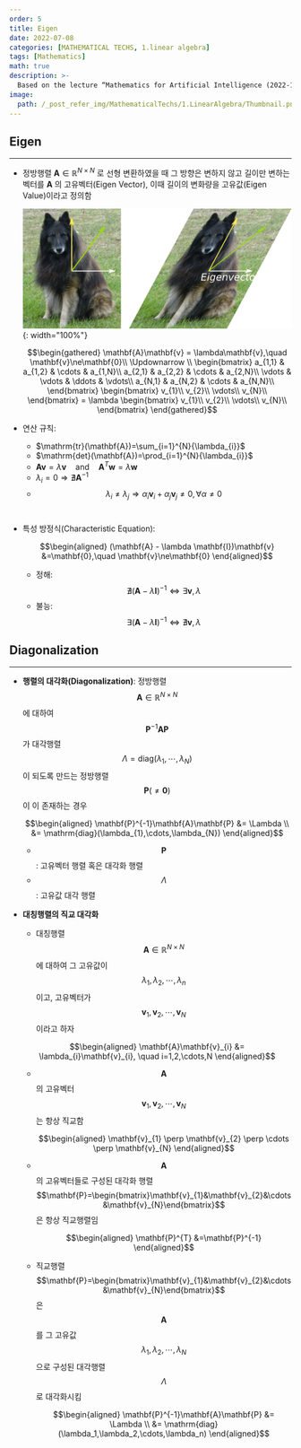 ```yaml
---
order: 5
title: Eigen
date: 2022-07-08
categories: [MATHEMATICAL TECHS, 1.linear algebra]
tags: [Mathematics]
math: true
description: >-
  Based on the lecture “Mathematics for Artificial Intelligence (2022-1)” by Prof. Yeo Jin Chung, Dept. of AI, Big Data & Management, College of Business Administration, Kookmin Univ.
image:
  path: /_post_refer_img/MathematicalTechs/1.LinearAlgebra/Thumbnail.png
---
```


## Eigen
-----

- 정방행렬 $\mathbf{A} \in \mathbb{R}^{N \times N}$ 로 선형 변환하였을 때 그 방향은 변하지 않고 길이만 변하는 벡터를 $\mathbf{A}$ 의 고유벡터(Eigen Vector), 이때 길이의 변화량을 고유값(Eigen Value)이라고 정의함

    ![01](/_post_refer_img/MathematicalTechs/1.LinearAlgebra/05-01.png){: width="100%"}

    $$\begin{gathered}
    \mathbf{A}\mathbf{v}
    = \lambda\mathbf{v},\quad \mathbf{v}\ne\mathbf{0}\\
    \Updownarrow \\
    \begin{bmatrix}
    a_{1,1} & a_{1,2} & \cdots & a_{1,N}\\
    a_{2,1} & a_{2,2} & \cdots & a_{2,N}\\
    \vdots & \vdots & \ddots & \vdots\\
    a_{N,1} & a_{N,2} & \cdots & a_{N,N}\\
    \end{bmatrix}
    \begin{bmatrix}
    v_{1}\\
    v_{2}\\
    \vdots\\
    v_{N}\\
    \end{bmatrix}
    = \lambda \begin{bmatrix}
    v_{1}\\
    v_{2}\\
    \vdots\\
    v_{N}\\
    \end{bmatrix}
    \end{gathered}$$

- 연산 규칙:
    - $\mathrm{tr}(\mathbf{A})=\sum_{i=1}^{N}{\lambda_{i}}$
    - $\mathrm{det}(\mathbf{A})=\prod_{i=1}^{N}{\lambda_{i}}$
    - $\mathbf{A}\mathbf{v}=\lambda\mathbf{v} \quad \text{and} \quad \mathbf{A}^{T}\mathbf{w}=\lambda\mathbf{w}$
    - $\lambda_{i}=0 \Rightarrow \nexists \mathbf{A}^{-1}$
    - $$\lambda_{i} \ne \lambda_{j} \Rightarrow \alpha_{i}\mathbf{v}_{i} + \alpha_{j}\mathbf{v}_{j} \ne 0,\forall \alpha \ne 0$$ $$\quad$$

- 특성 방정식(Characteristic Equation):

    $$\begin{aligned}
    (\mathbf{A} - \lambda \mathbf{I})\mathbf{v}
    &=\mathbf{0},\quad \mathbf{v}\ne\mathbf{0}
    \end{aligned}$$

    - 정해: $$\nexists (\mathbf{A}-\lambda \mathbf{I})^{-1} \Leftrightarrow \exists \mathbf{v},\lambda$$
    - 불능: $$\exists (\mathbf{A}-\lambda \mathbf{I})^{-1} \Leftrightarrow \nexists \mathbf{v},\lambda$$

## Diagonalization
-----

- **행렬의 대각화(Diagonalization)**: 정방행렬 $$\mathbf{A} \in \mathbb{R}^{N \times N}$$ 에 대하여 $$\mathbf{P}^{-1}\mathbf{A}\mathbf{P}$$ 가 대각행렬 $$\Lambda=\mathrm{diag}(\lambda_{1},\cdots,\lambda_{N})$$ 이 되도록 만드는 정방행렬 $$\mathbf{P}(\ne \mathbf{0})$$ 이 이 존재하는 경우

    $$\begin{aligned}
    \mathbf{P}^{-1}\mathbf{A}\mathbf{P}
    &= \Lambda \\
    &= \mathrm{diag}(\lambda_{1},\cdots,\lambda_{N})
    \end{aligned}$$

    - $$\mathbf{P}$$: 고유벡터 행렬 혹은 대각화 행렬
    - $$\Lambda$$: 고유값 대각 행렬

- **대칭행렬의 직교 대각화**

    - 대칭행렬 $$\mathbf{A} \in \mathbb{R}^{N \times N}$$ 에 대하여 그 고유값이 $$\lambda_1,\lambda_2,\cdots,\lambda_n$$ 이고, 고유벡터가 $$\mathbf{v}_{1},\mathbf{v}_{2},\cdots,\mathbf{v}_{N}$$ 이라고 하자

    $$\begin{aligned}
    \mathbf{A}\mathbf{v}_{i}
    &= \lambda_{i}\mathbf{v}_{i}, \quad i=1,2,\cdots,N
    \end{aligned}$$

    - $$\mathbf{A}$$ 의 고유벡터 $$\mathbf{v}_{1},\mathbf{v}_{2},\cdots, \mathbf{v}_{N}$$ 는 항상 직교함

        $$\begin{aligned}
        \mathbf{v}_{1} \perp \mathbf{v}_{2} \perp \cdots \perp \mathbf{v}_{N}
        \end{aligned}$$

    - $$\mathbf{A}$$ 의 고유벡터들로 구성된 대각화 행렬 $$\mathbf{P}=\begin{bmatrix}\mathbf{v}_{1}&\mathbf{v}_{2}&\cdots&\mathbf{v}_{N}\end{bmatrix}$$ 은 항상 직교행렬임

        $$\begin{aligned}
        \mathbf{P}^{T}
        &=\mathbf{P}^{-1}
        \end{aligned}$$

    - 직교행렬 $$\mathbf{P}=\begin{bmatrix}\mathbf{v}_{1}&\mathbf{v}_{2}&\cdots&\mathbf{v}_{N}\end{bmatrix}$$ 은 $$\mathbf{A}$$ 를 그 고유값 $$\lambda_{1},\lambda_{2},\cdots,\lambda_{N}$$ 으로 구성된 대각행렬 $$\Lambda$$ 로 대각화시킴

        $$\begin{aligned}
        \mathbf{P}^{-1}\mathbf{A}\mathbf{P}
        &= \Lambda \\
        &= \mathrm{diag}(\lambda_1,\lambda_2,\cdots,\lambda_n)
        \end{aligned}$$